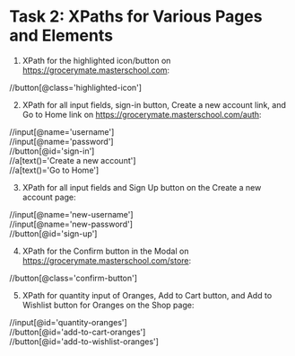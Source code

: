 # Task 2: XPaths for Various Pages and Elements

 1. XPath for the highlighted icon/button on https://grocerymate.masterschool.com:

//button[@class='highlighted-icon']  

2. XPath for all input fields, sign-in button, Create a new account link, and Go to Home link on https://grocerymate.masterschool.com/auth:

//input[@name='username']  
//input[@name='password']  
//button[@id='sign-in']  
//a[text()='Create a new account']  
//a[text()='Go to Home']  

3. XPath for all input fields and Sign Up button on the Create a new account page:

//input[@name='new-username']  
//input[@name='new-password']  
//button[@id='sign-up']  

4. XPath for the Confirm button in the Modal on https://grocerymate.masterschool.com/store:

//button[@class='confirm-button']  

5. XPath for quantity input of Oranges, Add to Cart button, and Add to Wishlist button for Oranges on the Shop page:

//input[@id='quantity-oranges']  
//button[@id='add-to-cart-oranges']  
//button[@id='add-to-wishlist-oranges'] 
